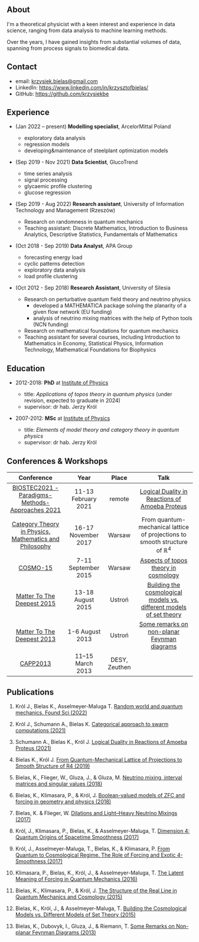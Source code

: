 ##  About

I'm a theoretical physicist with a keen interest and experience in data science, ranging from data analysis to machine learning methods.

Over the years, I have gained insights from substantial volumes of data, spanning from process signals to biomedical data.

## Contact

* email: <krzysiek.bielas@gmail.com>
* LinkedIn: <https://www.linkedin.com/in/krzysztofbielas/>
* GitHub: <https://github.com/krzysiekbe>

## Experience

* (Jan 2022 – present) **Modelling specialist**, ArcelorMittal Poland
    * exploratory data analysis
    * regression models
    * developing&maintenance of steelplant optimization models

* (Sep 2019 - Nov 2021) **Data Scientist**, GlucoTrend
    * time series analysis
    * signal processing
    * glycaemic profile clustering
    * glucose regression

* (Sep 2019 - Aug 2022) **Research assistant**, University of Information Technology and Management (Rzeszów)
    * Research on randomness in quantum mechanics
    * Teaching assistant: Discrete Mathematics, Introduction to Business Analytics, Descriptive Statistics, Fundamentals of Mathematics

* (Oct 2018 - Sep 2019) **Data Analyst**, APA Group
    * forecasting energy load
    * cyclic patterns detection
    * exploratory data analysis
    * load profile clustering

* (Oct 2012 - Sep 2018) **Research Assistant**, University of Silesia
    * Research on perturbative quantum field theory and neutrino physics
        * developed a MATHEMATICA package solving the planarity of a given flow
        network (EU funding)
        * analysis of neutrino mixing matrices with the help of Python tools (NCN
        funding)
    * Research on mathematical foundations for quantum mechanics
    * Teaching assistant for several courses, including Introduction to Mathematics
    in Economy, Statistical Physics, Information Technology, Mathematical
    Foundations for Biophysics

## Education

* 2012-2018: **PhD** at [Institute of Physics](https://us.edu.pl/instytut/ifiz/)
    * title: *Applications of topos theory in quantum physics* (under revision, expected to graduate in 2024)
    * supervisor: dr hab. Jerzy Król
    
* 2007-2012: **MSc** at [Institute of Physics](https://us.edu.pl/instytut/ifiz/)
    * title: *Elements of model theory and category theory in quantum physics*
    * supervisor: dr hab. Jerzy Król

<!-- * 2010: B.Sc. at [Institute of Physics](https://us.edu.pl/instytut/ifiz/)
    * title: *Algebraic approach to quantum mechanics*
    * supervisor: dr hab. Jerzy Król -->

## Conferences & Workshops

| Conference | Year | Place | Talk |
|:---:|:---:|:---:|:---:|
| [BIOSTEC2021 - Paradigms-Methods-Approaches 2021](https://biostec.scitevents.org/Paradigms-Methods-Approaches.aspx?y=2021) | 11-13 February 2021 | remote | [Logical Duality in Reactions of Amoeba Proteus](https://www.insticc.org/node/TechnicalProgram/biostec/2021/presentationDetails/103861) |
| [Category Theory in Physics, Mathematics and Philosophy](http://www.icfo.ans.pw.edu.pl/en/?page_id=1855) | 16-17 November 2017 | Warsaw  | From quantum-mechanical lattice of projections to smooth structure of $\mathbb{R}^4$ |
| [COSMO-15](https://cosmo15.ncbj.gov.pl/) | 7-11 September 2015 | Warsaw | [Aspects of topos theory in cosmology](https://indico.cern.ch/event/438475/contributions/1090930/attachments/1152673/1655388/bielas_plakat.pdf) |
| [Matter To The Deepest 2015](https://indico.if.us.edu.pl/event/2/?ovw=True) | 13-18 August 2015 | Ustroń | [Building the cosmological models vs. different models of set theory](https://indico.if.us.edu.pl/event/2/contributions/99/attachments/168/199/ustron_2015.pdf) |
| [Matter To The Deepest 2013](https://indico.if.us.edu.pl/event/0/) | 1-6 August 2013 | Ustroń | [Some remarks on non-planar Feynman diagrams](http://swider.us.edu.pl/wp-content/uploads/2013/02/bielas_Ustron_2013_corr.pdf) |
| [CAPP2013](https://indico.desy.de/event/6805/) | 11–15 March 2013  | DESY, Zeuthen |  |


## Publications

1. Król J., Bielas K., Asselmeyer-Maluga T. [Random world and quantum mechanics. Found Sci (2022)](https://link.springer.com/article/10.1007/s10699-022-09852-2)

1. Król J., Schumann A., Bielas K. [Categorical approach to swarm computations (2021)](https://www.scitepress.org/Link.aspx?doi=10.5220/0010389502180224)

1. Schumann A., Bielas K., Król J. [Logical Duality in Reactions of Amoeba Proteus (2021)](https://www.scitepress.org/Link.aspx?doi=10.5220/0010386102130217)

1. Bielas K., Król J. [From Quantum-Mechanical Lattice of Projections to Smooth Structure of R4 (2019)](https://link.springer.com/chapter/10.1007/978-3-030-30896-4_7)

1. Bielas, K., Flieger, W., Gluza, J., & Gluza, M. [Neutrino mixing, interval matrices and singular values (2018)](https://journals.aps.org/prd/abstract/10.1103/PhysRevD.98.053001)

1. Bielas, K., Klimasara, P., & Król, J. [Boolean-valued models of ZFC and forcing in geometry and physics (2018)](https://www.cambridge.org/core/journals/bulletin-of-symbolic-logic/article/abs/2017-european-summer-meeting-of-the-association-for-symbolic-logic-logic-colloquium-17-stockholm-sweden-august-1420-2017/91C4802203098E60FD059FE964379611)

1. Bielas, K. & Flieger, W. [Dilations and Light–Heavy Neutrino Mixings (2017)](http://www.actaphys.uj.edu.pl/fulltext?series=Reg&vol=48&page=2213)

1. Król, J., Klimasara, P., Bielas, K., & Asselmeyer-Maluga, T. [Dimension 4: Quantum Origins of Spacetime Smoothness (2017)](https://www.actaphys.uj.edu.pl/fulltext?series=Reg&vol=48&page=2375)

1. Król, J., Asselmeyer-Maluga, T., Bielas, K., & Klimasara, P. [From Quantum to Cosmological Regime. The Role of Forcing and Exotic 4-Smoothness (2017)](https://www.mdpi.com/2218-1997/3/2/31/htm)

1. Klimasara, P., Bielas, K., Król, J., & Asselmeyer-Maluga, T. [The Latent Meaning of Forcing in Quantum Mechanics (2016)](https://www.actaphys.uj.edu.pl/fulltext?series=Reg&vol=47&page=1685)

1. Bielas, K., Klimasara, P., & Król, J. [The Structure of the Real Line in Quantum Mechanics and Cosmology (2015)](http://www.actaphys.uj.edu.pl/fulltext?series=Reg&vol=46&page=2375)

1. Bielas, K., Król, J., & Asselmeyer-Maluga, T. [Building the Cosmological Models vs. Different Models of Set Theory (2015)](https://www.actaphys.uj.edu.pl/fulltext?series=Reg&vol=46&page=2369)

1. Bielas, K., Dubovyk, I., Gluza, J., & Riemann, T. [Some Remarks on Non-planar Feynman Diagrams (2013)](http://www.actaphys.uj.edu.pl/fulltext?series=Reg&vol=44&page=2249)

